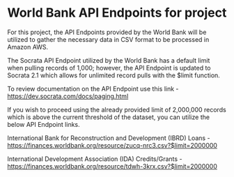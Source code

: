 # World Bank API Endpoints for project

For this project, the API Endpoints provided by the World Bank will be utilized to gather the necessary data in CSV format to be processed in Amazon AWS. 

The Socrata API Endpoint utilized by the World Bank has a default limit when pulling records of 1,000; however, the API Endpoint is updated to Socrata 2.1 which allows for unlimited record pulls with the $limit function.

To review documentation on the API Endpoint use this link - https://dev.socrata.com/docs/paging.html

If you wish to proceed using the already provided limit of 2,000,000 records which is above the current threshold of the dataset, you can utilize the below API Endpoint links.

International Bank for Reconstruction and Development (IBRD) Loans - https://finances.worldbank.org/resource/zucq-nrc3.csv?$limit=2000000

International Development Association (IDA) Credits/Grants - https://finances.worldbank.org/resource/tdwh-3krx.csv?$limit=2000000
